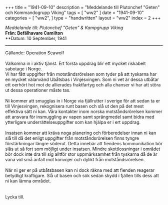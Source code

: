 +++
title = "1941-09-10"
description = "Meddelande till Plutonchef \"Geten\" och Kommandogrupp Viking"
tags = [
    "ww2"
]
date = "1941-09-10"
categories = [
    "ww2",
]
type = "handwritten"
layout = "ww2"
index = 2
+++

**Meddelande till: Plutonchef "Geten"* & Kampgrupp Viking*
\
**Från: Befälhavare Camilton**
\
**Datum: 10 September, 1941

---
Gällande: Operation Seawolf
\
\
Välkomna in i aktiv tjänst. Ert första uppdrag blir ett mycket riskabelt sabotage i Norge. 
\
Vi har fått uppgifter från motståndsrörelsen som tyder på att tyskarna har en mycket välanvänd Ubåtsbas i Vinjesvingen. Som ni vet är dessa utbåtar ett oerhört hot mot de allierades fraktfartyg och alla chanser vi har att störa ut dessa operationer måste tas.
\
\
Ni kommer att smugglas in i Norge via fjällrutter i sverige för att sedan ta er till Vinjesvingen, rekognisera runt basen och slå ut den på det mest effektiva sätt ni kan. Våra kontakter inom norska motståndsrörelsen kommer att ansvara för insmuggling av vapen samt sprängmedel samt bidra med ytterligare underrättelseuppgifter som kan hjälpa er i ert uppdrag.
\
\
Insatsen kommer att kräva noga planering och förberedelser innan ni kan slå till då det enligt uppgifter från motståndsrörelsen finns tyngre förstärkningar längre söderut. Detta innebär att fiendens kommunikation bör slås ut så fort som möjligt under insatsen. Mindre skottlossningar i området bör dock inte dra till sig alltför stor uppmärksamhet från tyskarna då de är vana vid små anfall mot konvojer och dylikt från motståndsrörelsen. 
\
\
När ni ger er på utbåtsbasen kan ni dock räkna med att fienden reagerar betydligt kraftigare.
Slå ut basen och sök sedan skydd i fjällen tills dess att ni kan lämna området.
\
\
\
Lycka till.

